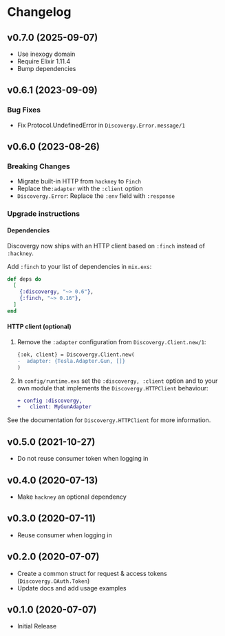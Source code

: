 # Changelog

## v0.7.0 (2025-09-07)

- Use inexogy domain
- Require Elixir 1.11.4
- Bump dependencies

## v0.6.1 (2023-09-09)

### Bug Fixes

- Fix Protocol.UndefinedError in `Discovergy.Error.message/1`

## v0.6.0 (2023-08-26)

### Breaking Changes

- Migrate built-in HTTP from `hackney` to `Finch`
- Replace the`:adapter` with the `:client` option
- `Discovergy.Error`: Replace the `:env` field with `:response`

### Upgrade instructions

#### Dependencies

Discovergy now ships with an HTTP client based on `:finch` instead of `:hackney`.

Add `:finch` to your list of dependencies in `mix.exs`:

```elixir
def deps do
  [
    {:discovergy, "~> 0.6"},
    {:finch, "~> 0.16"},
  ]
end
```

#### HTTP client (optional)

1. Remove the `:adapter` configuration from `Discovergy.Client.new/1`:

   ```diff
   {:ok, client} = Discovergy.Client.new(
   -  adapter: {Tesla.Adapter.Gun, []}
   )
   ```

2. In `config/runtime.exs` set the `:discovergy, :client` option and to your own module that implements the `Discovergy.HTTPClient` behaviour:

   ```diff
   + config :discovergy,
   +   client: MyGunAdapter
   ```

See the documentation for `Discovergy.HTTPClient` for more information.

## v0.5.0 (2021-10-27)

- Do not reuse consumer token when logging in

## v0.4.0 (2020-07-13)

- Make `hackney` an optional dependency

## v0.3.0 (2020-07-11)

- Reuse consumer when logging in

## v0.2.0 (2020-07-07)

- Create a common struct for request & access tokens (`Discovergy.OAuth.Token`)
- Update docs and add usage examples

## v0.1.0 (2020-07-07)

- Initial Release
